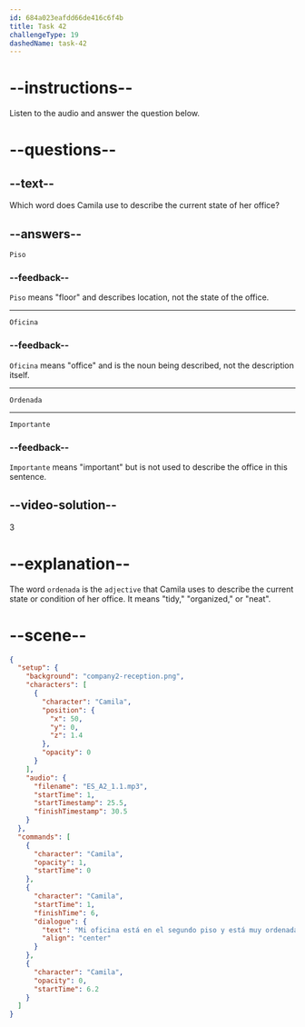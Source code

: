 ```yaml
---
id: 684a023eafdd66de416c6f4b
title: Task 42
challengeType: 19
dashedName: task-42
---
```


<!-- (Audio) Camila: Mi oficina está en el segundo piso y está muy ordenada hoy. -->

# --instructions--

Listen to the audio and answer the question below.

# --questions--

## --text--

Which word does Camila use to describe the current state of her office?

## --answers--

`Piso`

### --feedback--

`Piso` means "floor" and describes location, not the state of the office.

---

`Oficina`

### --feedback--

`Oficina` means "office" and is the noun being described, not the description itself.

---

`Ordenada`

---

`Importante`

### --feedback--

`Importante` means "important" but is not used to describe the office in this sentence.

## --video-solution--

3

# --explanation--

The word `ordenada` is the `adjective` that Camila uses to describe the current state or condition of her office. It means "tidy," "organized," or "neat".

# --scene--

```json
{
  "setup": {
    "background": "company2-reception.png",
    "characters": [
      {
        "character": "Camila",
        "position": {
          "x": 50,
          "y": 0,
          "z": 1.4
        },
        "opacity": 0
      }
    ],
    "audio": {
      "filename": "ES_A2_1.1.mp3",
      "startTime": 1,
      "startTimestamp": 25.5,
      "finishTimestamp": 30.5
    }
  },
  "commands": [
    {
      "character": "Camila",
      "opacity": 1,
      "startTime": 0
    },
    {
      "character": "Camila",
      "startTime": 1,
      "finishTime": 6,
      "dialogue": {
        "text": "Mi oficina está en el segundo piso y está muy ordenada hoy.",
        "align": "center"
      }
    },
    {
      "character": "Camila",
      "opacity": 0,
      "startTime": 6.2
    }
  ]
}
```
